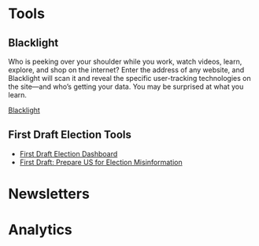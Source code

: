 # Tools

## Blacklight
Who is peeking over your shoulder while you work, watch videos, learn, explore, and shop on the internet? Enter the address of any website, and Blacklight will scan it and reveal the specific user-tracking technologies on the site—and who’s getting your data. You may be surprised at what you learn.

[Blacklight](https://themarkup.org/blacklight)

## First Draft Election Tools
- [First Draft Election Dashboard](https://firstdraftnews.org/dashboard-insights/)
- [First Draft: Prepare US for Election Misinformation](https://firstdraftnews.org/long-form-article/prepare-for-us-election-misinformation/)



# Newsletters








# Analytics












